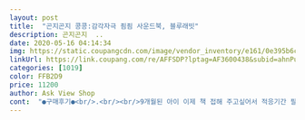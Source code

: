 ```yaml
---
layout: post 
title:  "곤지곤지 콩콩:감각자극 죔죔 사운드북, 블루래빗" 
description: 곤지곤지  ..
date: 2020-05-16 04:14:34 
img: https://static.coupangcdn.com/image/vendor_inventory/e161/0e395b6c243b919ed804948600bb4abeab1888ea77902422cee0fdc55819.jpg 
linkUrl: https://link.coupang.com/re/AFFSDP?lptag=AF3600438&subid=ahnPublicAsk&pageKey=4629107&itemId=21300726&vendorItemId=3023623305&traceid=V0-113-82e3c7b05ad8d6b4 
categories: [1019] 
color: FFB2D9 
price: 11200 
author: Ask View Shop 
cont:  "●구매후기●<br/>.<br/><br/>9개월된 아이 이제 책 접해 주고싶어서 적응기간 필요해 주문했습니다.<br/> 처음에는 보지 않나 싶었는데 이틀째부터는 너무 좋아해요(灬ºωº灬)<br/> 감각자극 죔죔 사운드북 : 블루래빗<br/> 로켓 와우<br/>강추강추 합니당^.<br/>^<br/>곤지곤지 잼잼 언능 했으면 하는 바램이에요 잘쓸게요<br/>노래 들려주면 갑자기 막 좋아라 눈 커지고<br/>놀아줄 맛 나네요ㅋㅋ<br/>다른 사운드북도 몇개 갖고 있는데<br/>두 팔을 흔들어요ㅎㅎㅎ<br/>디자인도 귀엽고 간단하게 보기 편하네요<br/>아... <br/>.<br/>.<br/>요거는 솔찍히 아기책이 아니라 아기노래 장난감이네요 ㅎㅎㅎ뭐랄까요??책에는 노래가사가 끝이구요^^;;그냥 장난감 갖고노는거에요(참고로 저희아가는 별루 좋아하질 않네요... <br/>토끼귀 몇번빨다 던져버리네여 ㅋㅋ첨엔 너무 무서워하구 싫어했다가 지금은 겨우 토끼귀 한두번 빨아주는정도???노래나오는것두 별루 안좋아해용)참!!건전지는 들어있네요^^<br/>워낙 평이좋아 저도 사보긴했는데아기들 성향이라 저는 딱히 뭐라 말을 못하겠네요^^;;<br/>유독 저희 아기는 죔죔 사운드북을 좋아라하네요ㅎㅎ<br/>이제 제법 칼라도 보고 소리도 잘 듣고 하니까<br/>작아서 외출할때도 갖고 다니기 간편해요<br/>저희 아기는 3개월이구요 같이 놀아줄 장난감을<br/>찾아보다가 구매했어요^^<br/>책 모서리 마감은 펼쳐지는 부분만 라운드식이에요<br/>특히, 책이라서 모서리 끝이나 날카로울까 걱정했는데 역시 아기들 책이미 만큼 모서리 마감도 잘되어 있어 다칠 염려도 없네요 그림도 아기자기 하고 귀엽네요 그리고 저 노란 토끼 외출시가지고도 나갑니다 ㅎㅎ 울다가도 보여주면 그치고 노래 틀어주면서 책보고 노래도 불러주고 하니 책에 적응 잘할거 같네요 이젠 혼자서도 책가지고 잘놀아요<br/>" 
---
```

